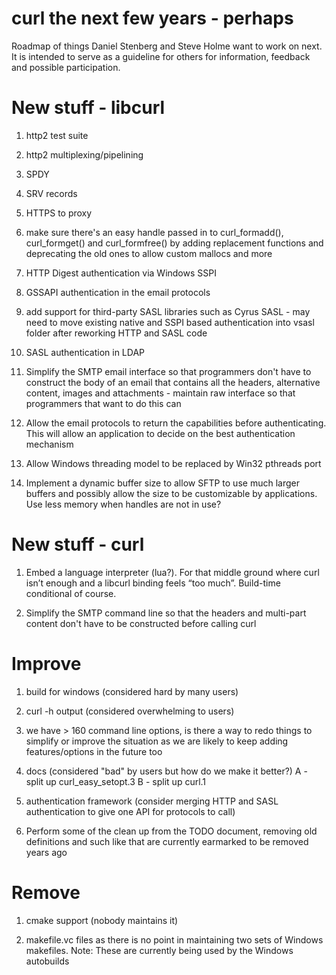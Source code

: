 curl the next few years - perhaps
=======================

Roadmap of things Daniel Stenberg and Steve Holme want to work on next. It is
intended to serve as a guideline for others for information, feedback and
possible participation.

New stuff - libcurl
===================

1. http2 test suite

2. http2 multiplexing/pipelining

3. SPDY

4. SRV records

5. HTTPS to proxy

6. make sure there's an easy handle passed in to curl_formadd(),
   curl_formget() and curl_formfree() by adding replacement functions and
   deprecating the old ones to allow custom mallocs and more

7. HTTP Digest authentication via Windows SSPI

8. GSSAPI authentication in the email protocols

9. add support for third-party SASL libraries such as Cyrus SASL - may need to
   move existing native and SSPI based authentication into vsasl folder after
   reworking HTTP and SASL code

10. SASL authentication in LDAP

11. Simplify the SMTP email interface so that programmers don't have to
    construct the body of an email that contains all the headers, alternative
    content, images and attachments - maintain raw interface so that
    programmers that want to do this can

12. Allow the email protocols to return the capabilities before
    authenticating. This will allow an application to decide on the best
    authentication mechanism

13. Allow Windows threading model to be replaced by Win32 pthreads port

14. Implement a dynamic buffer size to allow SFTP to use much larger buffers
    and possibly allow the size to be customizable by applications. Use less
    memory when handles are not in use?

New stuff - curl
================

1. Embed a language interpreter (lua?). For that middle ground where curl
   isn’t enough and a libcurl binding feels “too much”. Build-time conditional
   of course.

2. Simplify the SMTP command line so that the headers and multi-part content
   don't have to be constructed before calling curl

Improve
=======

1. build for windows (considered hard by many users)

2. curl -h output (considered overwhelming to users)

3. we have > 160 command line options, is there a way to redo things to
   simplify or improve the situation as we are likely to keep adding
   features/options in the future too

4. docs (considered "bad" by users but how do we make it better?)
   A - split up curl_easy_setopt.3
   B - split up curl.1

5. authentication framework (consider merging HTTP and SASL authentication to
   give one API for protocols to call)

6. Perform some of the clean up from the TODO document, removing old
   definitions and such like that are currently earmarked to be removed years
   ago

Remove
======

1. cmake support (nobody maintains it)

2. makefile.vc files as there is no point in maintaining two sets of Windows
   makefiles. Note: These are currently being used by the Windows autobuilds
